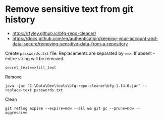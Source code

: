 # Remove sensitive text from git history

- https://rtyley.github.io/bfg-repo-cleaner/
- https://docs.github.com/en/authentication/keeping-your-account-and-data-secure/removing-sensitive-data-from-a-repository

Create `passwords.txt` file. Replacements are separated by `==>`. If absent - entire string will be removed.

```text
secret_text==>fill_text
```

Remove

```shell
java -jar "C:\Data\Dev\tools\bfg-repo-cleaner\bfg-1.14.0.jar" --replace-text passwords.txt
```

Clean

```shell
git reflog expire --expire=now --all && git gc --prune=now --aggressive
```
